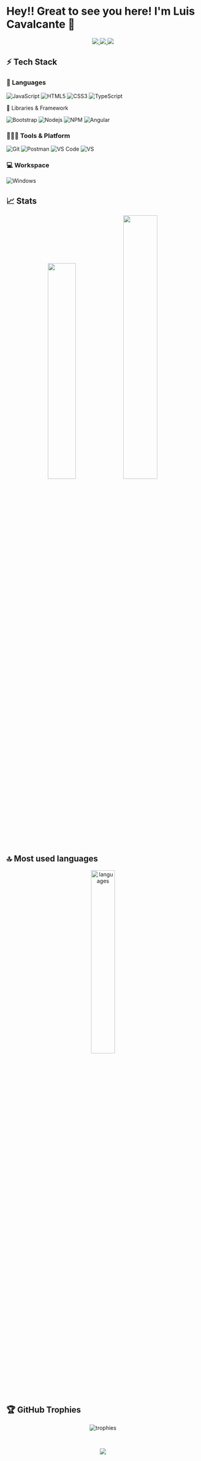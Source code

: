 # Hey!! Great to see you here! I'm Luis Cavalcante 👋

<p align="center">
	<a href="https://linkedin.com/in/loluixs">
		<img src="https://img.shields.io/badge/LinkedIn-0077B5?style=for-the-badge&logo=linkedin&logoColor=white" />
	</a>
	<a href="https://twitter.com/Loluixs">
		<img src="https://img.shields.io/badge/Twitter-1DA1F2?style=for-the-badge&logo=twitter&logoColor=white" />
        <a href="mailto:cleanmec@gmail.com">
		<img src="https://img.shields.io/badge/Gmail-D14836?style=for-the-badge&logo=gmail&logoColor=white" />
	</a>
</p>

## ⚡ Tech Stack

### 🚀 Languages

![JavaScript](https://img.shields.io/badge/JavaScript-323330?style=for-the-badge&logo=javascript&logoColor=F7DF1E)
![HTML5](https://img.shields.io/badge/HTML5-E34F26?style=for-the-badge&logo=html5&logoColor=white)
![CSS3](https://img.shields.io/badge/CSS3-1572B6?style=for-the-badge&logo=css3&logoColor=white)
![TypeScript](https://img.shields.io/badge/typescript-%23007ACC.svg?style=for-the-badge&logo=typescript&logoColor=white)
</p>

🧩 Libraries & Framework

![Bootstrap](https://img.shields.io/badge/Bootstrap-563D7C?style=for-the-badge&logo=bootstrap&logoColor=white)
![Nodejs](https://img.shields.io/badge/Node.js-339933?style=for-the-badge&logo=nodedotjs&logoColor=white)
![NPM](https://img.shields.io/badge/npm-CB3837?style=for-the-badge&logo=npm&logoColor=white)
![Angular](https://img.shields.io/badge/angular-%23DD0031.svg?style=for-the-badge&logo=angular&logoColor=white) 

### 🧑🏻‍💻 Tools & Platform

![Git](https://img.shields.io/badge/Git-F05032?style=for-the-badge&logo=git&logoColor=white)
![Postman](https://img.shields.io/badge/Postman-FF6C37?style=for-the-badge&logo=Postman&logoColor=white)
![VS Code](https://img.shields.io/badge/Visual_Studio_Code-0078D4?style=for-the-badge&logo=visual%20studio%20code&logoColor=white)
![VS](https://img.shields.io/badge/Visual_Studio-5C2D91?style=for-the-badge&logo=visual%20studio&logoColor=white)

### 💻 Workspace

![Windows](https://img.shields.io/badge/Windows-0078D6?style=for-the-badge&logo=windows&logoColor=white)
  
## 📈 Stats

<p align="center">
  <img width="38%" src="https://github-readme-stats.vercel.app/api?username=loluixs&theme=dark&hide_border=false&include_all_commits=true&count_private=true" />
  <img width="42%" src="https://github-readme-streak-stats.herokuapp.com/?user=loluixs&theme=dark&hide_border=false" />
</p>

## 🔝 Most used languages

<p align="center">
  <img width="35%" alt="languages" src="https://github-readme-stats.vercel.app/api/top-langs/?username=loluixs&theme=dark&hide_border=false&include_all_commits=true&count_private=true&layout=compact" />
</p>

## 🏆 GitHub Trophies

<p align="center">
   <img alt="trophies" src="https://github-profile-trophy.vercel.app/?username=loluixs&theme=radical&no-frame=false&no-bg=true&margin-w=4)" />
</p><br>

<p align="center">
  <a href="https://visitcount.itsvg.in">
  <img src="https://visitcount.itsvg.in/api?id=loluixs&icon=9&color=9" />
</p>    

<!-- Proudly created with GPRM ( https://gprm.itsvg.in ) -->
